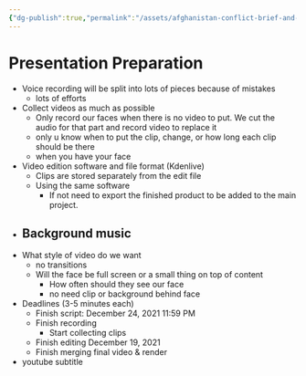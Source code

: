 ```yaml
---
{"dg-publish":true,"permalink":"/assets/afghanistan-conflict-brief-and-theoretical-perspec/is-404-video-project-preparation/presentation-preparation/"}
---
```


# Presentation Preparation

- Voice recording will be split into lots of pieces because of mistakes
    - lots of efforts
- Collect videos as much as possible
    - Only record our faces when there is no video to put. We cut the audio for that part and record video to replace it
    - only u know when to put the clip, change, or how long each clip should be there
    - when you have your face
- Video edition software and file format (Kdenlive)
    - Clips are stored separately from the edit file
    - Using the same software
        - If not need to export the finished product to be added to the main project.
- Background music
    - 
- What style of video do we want
    - no transitions
    - Will the face be full screen or a small thing on top of content
        - How often should they see our face
        - no need clip or background behind face
- Deadlines (3-5 minutes each)
    - Finish script: December 24, 2021 11:59 PM
    - Finish recording
        - Start collecting clips
    - Finish editing December 19, 2021
    - Finish merging final video & render
- youtube subtitle